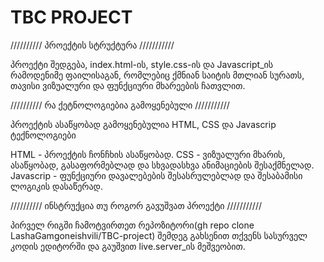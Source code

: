 # TBC PROJECT

////////// პროექტის სტრუქტურა ///////////

პროექტი შედგება, index.html-ის, style.css-ის და Javascript_ის რამოდენიმე ფაილისაგან, რომლებიც ქმნიან საიტის მთლიან სურათს, თავისი ვიზუალური და ფუნქციური მხარეების ჩათვლით.

////////// რა ქეტნოლოგიებია გამოყენებული ///////////

პროექტის ასაწყობად გამოყენებულია HTML, CSS და Javascrip ტექნოლოგიები

HTML - პროექტის ჩონჩხის ასაწყობად.
CSS - ვიზუალური მხარის, ასაწყობად, გასაფორმებლად და სხვადასხვა ანიმაციების შესაქმნელად.
Javascrip - ფუნქციური დავალებების შესასრულებლად და შესაბამისი ლოგიკის დასაწერად.

////////// ინსტრუქცია თუ როგორ გავუშვათ პროექტი ///////////

პირველ რიგში ჩამოტვირთეთ რეპოზიტორი(gh repo clone LashaGamgoneishvili/TBC-project) შემდეგ გახსენით თქვენს სასურველ კოდის ედიტორში და გაუშვით live.server_ის მეშვეობით.
